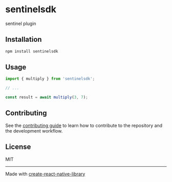 # sentinelsdk

sentinel plugin

## Installation

```sh
npm install sentinelsdk
```

## Usage

```js
import { multiply } from 'sentinelsdk';

// ...

const result = await multiply(3, 7);
```

## Contributing

See the [contributing guide](CONTRIBUTING.md) to learn how to contribute to the repository and the development workflow.

## License

MIT

---

Made with [create-react-native-library](https://github.com/callstack/react-native-builder-bob)
